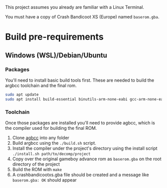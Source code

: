 This project assumes you already are familiar with a Linux Terminal.

You must have a copy of Crash Bandicoot XS (Europe) named `baserom.gba`.

# Build pre-requirements
## Windows (WSL)/Debian/Ubuntu
### Packages
You'll need to install basic build tools first. These are needed to build the argbcc toolchain and the final rom.

```sh
sudo apt update
sudo apt install build-essential binutils-arm-none-eabi gcc-arm-none-eabi
```

### Toolchain
Once those packages are installed you'll need to provide agbcc, which is the compiler used for building the final ROM.

1. Clone [agbcc](https://github.com/SAT-R/agbcc) into any folder
2. Build argbcc using the `./build.sh` script.
3. Install the compiler under the project's directory using the install script `./install.sh path/to/decomp/project`
4. Copy over the original gameboy advance rom as `baserom.gba` on the root directory of the project
5. Build the ROM with `make`
5. A crashbandicootxs.gba file should be created and a message like `baserom.gba: OK` should appear